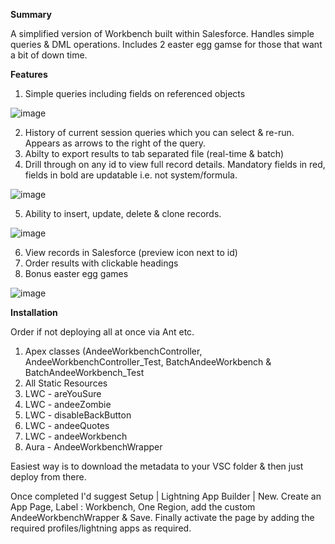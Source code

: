 <b>Summary</b>

A simplified version of Workbench built within Salesforce.  Handles simple queries & DML operations.  Includes 2 easter egg gamse for those that want a bit of down time.


<b>Features</b>

1) Simple queries including fields on referenced objects

![image](https://github.com/user-attachments/assets/6c129015-0f6f-42e0-83ce-d43bf9f29cec)

2) History of current session queries which you can select & re-run. Appears as arrows to the right of the query.
3) Abilty to export results to tab separated file (real-time & batch)
4) Drill through on any id to view full record details.  Mandatory fields in red, fields in bold are updatable i.e. not system/formula.

![image](https://github.com/user-attachments/assets/fbfbbb54-12fa-4a5d-ac25-dff6a27a5b73)

5) Ability to insert, update, delete & clone records.

![image](https://github.com/user-attachments/assets/31acfba0-c5f1-4f43-9326-3b84dd025424)


6) View records in Salesforce (preview icon next to id)
7) Order results with clickable headings
8) Bonus easter egg games

![image](https://github.com/user-attachments/assets/f2c45f1e-c490-468c-9a04-332c0f753cf5)


<b>Installation</b> 

Order if not deploying all at once via Ant etc.
1) Apex classes (AndeeWorkbenchController, AndeeWorkbenchController_Test, BatchAndeeWorkbench & BatchAndeeWorkbench_Test
2) All Static Resources
3) LWC - areYouSure
4) LWC - andeeZombie
5) LWC - disableBackButton
6) LWC - andeeQuotes
7) LWC - andeeWorkbench
8) Aura - AndeeWorkbenchWrapper

Easiest way is to download the metadata to your VSC folder & then just deploy from there.

Once completed I'd suggest Setup | Lightning App Builder | New.  Create an App Page, Label : Workbench, One Region, add the custom AndeeWorkbenchWrapper & Save.  Finally activate the page by adding the required profiles/lightning apps as required.


